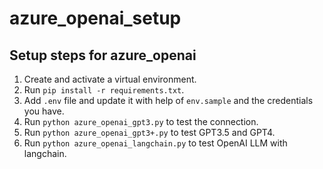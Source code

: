 # azure_openai_setup

## Setup steps for azure_openai
1. Create and activate a virtual environment.
2. Run `pip install -r requirements.txt`.
3. Add `.env` file and update it with help of `env.sample` and the credentials you have.
4. Run `python azure_openai_gpt3.py` to test the connection.
5. Run `python azure_openai_gpt3+.py` to test GPT3.5 and GPT4.
6. Run `python azure_openai_langchain.py` to test OpenAI LLM with langchain.
